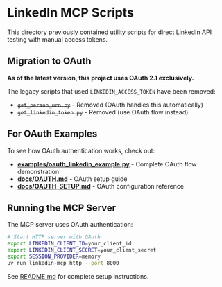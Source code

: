 # LinkedIn MCP Scripts

This directory previously contained utility scripts for direct LinkedIn API testing with manual access tokens.

## Migration to OAuth

**As of the latest version, this project uses OAuth 2.1 exclusively.**

The legacy scripts that used `LINKEDIN_ACCESS_TOKEN` have been removed:
- ~~`get_person_urn.py`~~ - Removed (OAuth handles this automatically)
- ~~`get_linkedin_token.py`~~ - Removed (use OAuth flow instead)

## For OAuth Examples

To see how OAuth authentication works, check out:
- **[examples/oauth_linkedin_example.py](../examples/oauth_linkedin_example.py)** - Complete OAuth flow demonstration
- **[docs/OAUTH.md](../docs/OAUTH.md)** - OAuth setup guide
- **[docs/OAUTH_SETUP.md](../docs/OAUTH_SETUP.md)** - OAuth configuration reference

## Running the MCP Server

The MCP server uses OAuth authentication:

```bash
# Start HTTP server with OAuth
export LINKEDIN_CLIENT_ID=your_client_id
export LINKEDIN_CLIENT_SECRET=your_client_secret
export SESSION_PROVIDER=memory
uv run linkedin-mcp http --port 8000
```

See [README.md](../README.md) for complete setup instructions.
